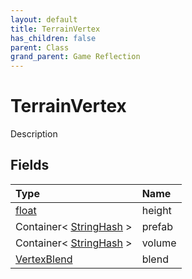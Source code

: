 ```yaml
---
layout: default
title: TerrainVertex
has_children: false
parent: Class
grand_parent: Game Reflection
---
```

# TerrainVertex
Description 

## Fields

| Type | Name |
|:----------|:--------------|
| [float](/riftbreaker-wiki/docs/game-reflection/components/float/) | height |
| Container< [StringHash](/riftbreaker-wiki/docs/game-reflection/classes/string_hash/) > | prefab |
| Container< [StringHash](/riftbreaker-wiki/docs/game-reflection/classes/string_hash/) > | volume |
| [VertexBlend](/riftbreaker-wiki/docs/game-reflection/classes/vertex_blend/) | blend |

